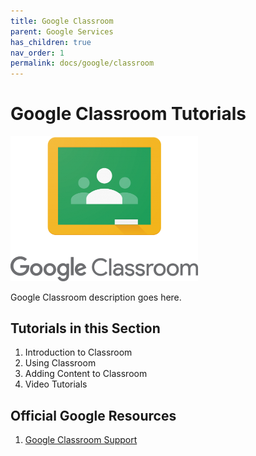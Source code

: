 ```yaml
---
title: Google Classroom
parent: Google Services
has_children: true
nav_order: 1
permalink: docs/google/classroom
---
```


# Google Classroom Tutorials

<img src="/assets/google/classroomLogo.png" style="width:300px;"/>

Google Classroom description goes here.

## Tutorials in this Section
1. Introduction to Classroom
2. Using Classroom
3. Adding Content to Classroom
4. Video Tutorials

## Official Google Resources
1. <a href="https://support.google.com/edu/classroom/?hl=en#topic=6020277">Google Classroom Support</a>
